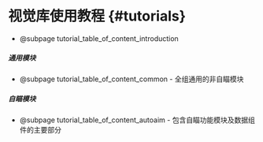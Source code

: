 视觉库使用教程 {#tutorials}
============

- @subpage tutorial_table_of_content_introduction

##### 通用模块

- @subpage tutorial_table_of_content_common - 全组通用的非自瞄模块

##### 自瞄模块

- @subpage tutorial_table_of_content_autoaim - 包含自瞄功能模块及数据组件的主要部分
